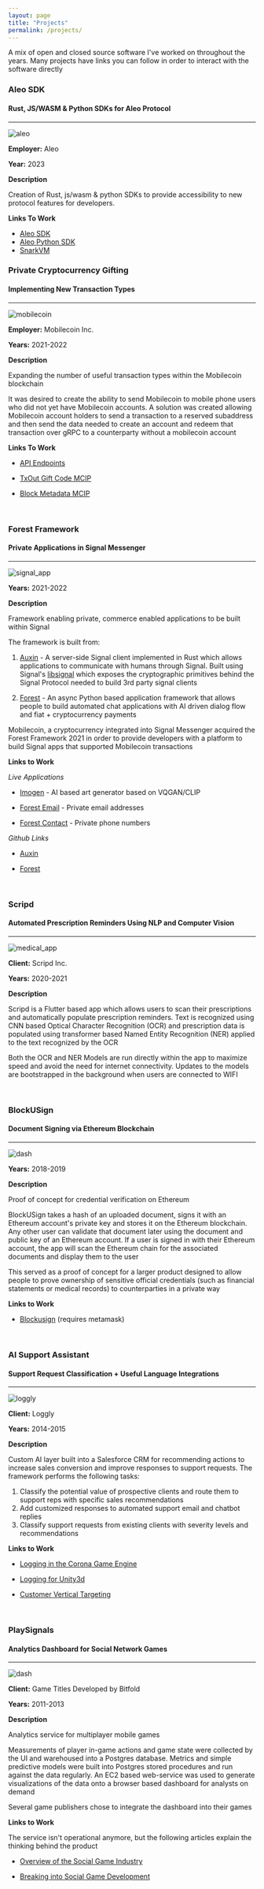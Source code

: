 ```yaml
---
layout: page
title: "Projects"
permalink: /projects/
---
```


A mix of open and closed source software I've worked on throughout the years. Many projects have links you can follow in order to interact with the software directly

### Aleo SDK

#### Rust, JS/WASM & Python SDKs for Aleo Protocol
----

![aleo]({{site.baseurl}}/images/aleo.png)

**Employer:** Aleo

**Year:** 2023

**Description**

Creation of Rust, js/wasm & python SDKs to provide accessibility to new protocol features for developers.

**Links To Work**

* [Aleo SDK](https://github.com/AleoHQ/sdk)
* [Aleo Python SDK](https://github.com/AleoHQ/python-sdk)
* [SnarkVM](https://github.com/AleoHQ/SnarkVM)

### Private Cryptocurrency Gifting

#### Implementing New Transaction Types
----

![mobilecoin]({{site.baseurl}}/images/rustcode.png)

**Employer:** Mobilecoin Inc.

**Years:** 2021-2022

**Description**

Expanding the number of useful transaction types within the Mobilecoin blockchain

It was desired to create the ability to send Mobilecoin to mobile phone users who did not yet have Mobilecoin accounts. A solution was created allowing Mobilecoin account holders to send a transaction to a reserved subaddress and then send the data needed to create an account and redeem that transaction over gRPC to a counterparty without a mobilecoin account

**Links To Work**

* [API Endpoints](https://mobilecoin.gitbook.io/full-service-api/api-endpoints/gift-code/claim_gift_code)

* [TxOut Gift Code MCIP](https://github.com/mobilecoinfoundation/mcips/blob/main/text/0032-fog-compatible-gift-codes.md)

* [Block Metadata MCIP](https://github.com/mobilecoinfoundation/mcips/blob/main/text/0043-block-metadata.md)

<br>

### Forest Framework

#### Private Applications in Signal Messenger
----

![signal_app]({{site.baseurl}}/images/signal_app.jpeg)

**Years:** 2021-2022

**Description**

Framework enabling private, commerce enabled applications to be built within Signal

The framework is built from:

1. [Auxin](https://github.com/mobilecoinofficial/auxin) - A server-side Signal client implemented in Rust which allows applications to communicate with humans through Signal. Built using Signal's [libsignal](https://github.com/signalapp/libsignal) which exposes the cryptographic primitives behind the Signal Protocol needed to build 3rd party signal clients

2. [Forest](https://github.com/mobilecoinofficial/forest) - An async Python based application framework that allows people to build automated chat applications with AI driven dialog flow and fiat + cryptocurrency payments

Mobilecoin, a cryptocurrency integrated into Signal Messenger acquired the Forest Framework 2021 in order to provide developers with a platform to build Signal apps that supported Mobilecoin transactions

**Links to Work**

*Live Applications*

* [Imogen](https://signal.group/#CjQKIBMsSPcIQYNjlSA1C1NqvapdjiZX31bdrCpH4ZI9BbwEEhAHOP7DVF1GjizAzYmOnDcY) - AI based art generator based on VQGAN/CLIP

* [Forest Email](https://signal.me/#p/+16266690001) - Private email addresses

* [Forest Contact](https://signal.me/#p/+447888866969) - Private phone numbers

*Github Links*

* [Auxin](https://github.com/mobilecoinofficial/auxin)

* [Forest](https://github.com/mobilecoinofficial/forest)

<br>

### Scripd

#### Automated Prescription Reminders Using NLP and Computer Vision
----

![medical_app]({{site.baseurl}}/images/medical_compressed.png)

**Client:** Scripd Inc.

**Years:** 2020-2021

**Description**

Scripd is a Flutter based app which allows users to scan their prescriptions and automatically populate prescription reminders. Text is recognized using CNN based Optical Character Recognition (OCR) and prescription data is populated using transformer based Named Entity Recognition (NER) applied to the text recognized by the OCR

Both the OCR and NER Models are run directly within the app to maximize speed and avoid the need for internet connectivity. Updates to the models are bootstrapped in the background when users are connected to WIFI

<br>

### BlockUSign

#### Document Signing via Ethereum Blockchain
----

![dash]({{site.baseurl}}/images/blockchain.png)

**Years:** 2018-2019

**Description**

Proof of concept for credential verification on Ethereum

BlockUSign takes a hash of an uploaded document, signs it with an Ethereum account's private key and stores it on the Ethereum blockchain. Any other user can validate that document later using the document and public key of an Ethereum account. If a user is signed in with their Ethereum account, the app will scan the Ethereum chain for the associated documents and display them to the user

This served as a proof of concept for a larger product designed to allow people to prove ownership of sensitive official credentials (such as financial statements or medical records) to counterparties in a private way

**Links to Work**

* [Blockusign](https://iamalwaysuncomfortable.github.io/dapp_testing_range/) (requires metamask)

<br>

### AI Support Assistant

#### Support Request Classification + Useful Language Integrations
----

![loggly]({{site.baseurl}}/images/loggly.png)

**Client:** Loggly

**Years:** 2014-2015

**Description**

Custom AI layer built into a Salesforce CRM for recommending actions to increase sales conversion and improve responses to support requests. The framework performs the following tasks:

1. Classify the potential value of prospective clients and route them to support reps with specific sales recommendations
2. Add customized responses to automated support email and chatbot replies
3. Classify support requests from existing clients with severity levels and recommendations

**Links to Work** 

* [Logging in the Corona Game Engine](https://www.loggly.com/blog/logging-from-game-engines-part-two-logging-in-the-corona-sdk/)

* [Logging for Unity3d](https://www.loggly.com/blog/logging-in-unity3d/)

* [Customer Vertical Targeting](http://www.gamesauce.biz/2014/09/10/a-comprehensive-analysis-of-the-tools-that-support-mobile-game-development-part-1/)

<br>

### PlaySignals

#### Analytics Dashboard for Social Network Games
----

![dash]({{site.baseurl}}/images/research.gif)

**Client:** Game Titles Developed by Bitfold

**Years:** 2011-2013

**Description**

Analytics service for multiplayer mobile games

Measurements of player in-game actions and game state were collected by the UI and warehoused into a Postgres database. Metrics and simple predictive models were built into Postgres stored procedures and run against the data regularly. An EC2 based web-service was used to generate visualizations of the data onto a browser based dashboard for analysts on demand

Several game publishers chose to integrate the dashboard into their games

**Links to Work**

The service isn't operational anymore, but the following articles explain the thinking behind the product

* [Overview of the Social Game Industry](https://www.slideshare.net/Bitfold/social-facebook-game-space-at-a-glance)

* [Breaking into Social Game Development](https://www.adweek.com/digital/breaking-into-social-gaming-a-must-read-guide-to-entering-the-facebook-game-space/)

<br>

